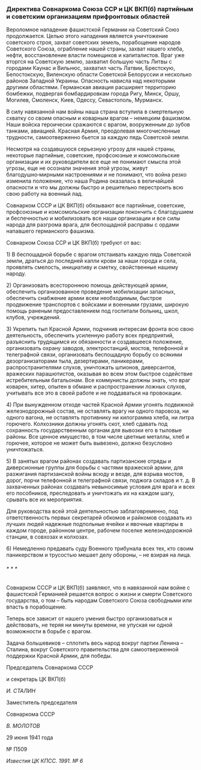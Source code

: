 ### Директива Совнаркома Союза ССР и ЦК ВКП(б) партийным и советским организациям прифронтовых областей

Вероломное нападение фашистской Германии на Советский Союз продолжается. Целью этого нападения является уничтожение советского строя, захват советских земель, порабощение народов Советского Союза, ограбление нашей страны, захват нашего хлеба, нефти, восстановление власти помещиков и капиталистов. Враг уже вторгся на Советскую землю, захватил большую часть Литвы с городами Каунас и Вильнюс, захватил часть Латвии, Брестскую, Белостокскую, Виленскую области Советской Белоруссии и несколько районов Западной Украины. Опасность нависла над некоторыми другими областями. Германская авиация расширяет территорию бомбежки, подвергая бомбардировкам города Ригу, Минск, Оршу, Могилев, Смоленск, Киев, Одессу, Севастополь, Мурманск.

В силу навязанной нам войны наша страна вступила в смертельную схватку со своим опасным и коварным врагом – немецким фашизмом. Наши войска героически сражаются с врагом, вооруженным до зубов танками, авиацией. Красная Армия, преодолевая многочисленные трудности, самоотверженно бьется за каждую пядь Советской земли.

Несмотря на создавшуюся серьезную угрозу для нашей страны, некоторые партийные, советские, профсоюзные и комсомольские организации и их руководители все еще не понимают смысла этой угрозы, еще не осознали значения этой угрозы, живут благодушно‑мирными настроениями и не понимают, что война резко изменила положение, что наша Родина оказалась в величайшей опасности и что мы должны быстро и решительно перестроить всю свою работу на военный лад.

Совнарком СССР и ЦК ВКП(б) обязывают все партийные, советские, профсоюзные и комсомольские организации покончить с благодушием и беспечностью и мобилизовать все наши организации и все силы народа для разгрома врага, для беспощадной расправы с ордами напавшего германского фашизма.

Совнарком Союза ССР и ЦК ВКП(б) требуют от вас:

1) В беспощадной борьбе с врагом отстаивать каждую пядь Советской земли, драться до последней капли крови за наши города и села, проявлять смелость, инициативу и сметку, свойственные нашему народу.

2) Организовать всестороннюю помощь действующей армии, обеспечить организованное проведение мобилизации запасных, обеспечить снабжение армии всем необходимым, быстрое продвижение транспортов с войсками и военными грузами, широкую помощь раненым предоставлением под госпитали больниц, школ, клубов, учреждений.

3) Укрепить тыл Красной Армии, подчинив интересам фронта всю свою деятельность, обеспечить усиленную работу всех предприятий, разъяснить трудящимся их обязанности и создавшееся положение, организовать охрану заводов, электростанций, мостов, телефонной и телеграфной связи, организовать беспощадную борьбу со всякими дезорганизаторами тыла, дезертирами, паникерами, распространителями слухов, уничтожать шпионов, диверсантов, вражеских парашютистов, оказывая во всем этом быстрое содействие истребительным батальонам. Все коммунисты должны знать, что враг коварен, хитер, опытен в обмане и распространении ложных слухов, учитывать все это в своей работе и не поддаваться на провокации.

4) При вынужденном отходе частей Красной Армии угонять подвижной железнодорожный состав, не оставлять врагу ни одного паровоза, ни одного вагона, не оставлять противнику ни килограмма хлеба, ни литра горючего. Колхозники должны угонять скот, хлеб сдавать под сохранность государственным органам для вывозки его в тыловые районы. Все ценное имущество, в том числе цветные металлы, хлеб и горючее, которое не может быть вывезено, должно безусловно уничтожаться.

5) В занятых врагом районах создавать партизанские отряды и диверсионные группы для борьбы с частями вражеской армии, для разжигания партизанской войны всюду и везде, для взрыва мостов, дорог, порчи телефонной и телеграфной связи, поджога складов и т. д. В захваченных районах создавать невыносимые условия для врага и всех его пособников, преследовать и уничтожать их на каждом шагу, срывать все их мероприятия.

Для руководства всей этой деятельностью заблаговременно, под ответственность первых секретарей обкомов и райкомов создавать из лучших людей надежные подпольные ячейки и явочные квартиры в каждом городе, районном центре, рабочем поселке железнодорожной станции, в совхозах и колхозах.

6) Немедленно предавать суду Военного трибунала всех тех, кто своим паникерством и трусостью мешает делу обороны, – не взирая на лица.

###### * * *

Совнарком СССР и ЦК ВКП(б) заявляют, что в навязанной нам войне с фашистской Германией решается вопрос о жизни и смерти Советского государства, о том – быть народам Советского Союза свободными или впасть в порабощение.

Теперь все зависит от нашего умения быстро организоваться и действовать, не теряя ни минуты времени, не упуская ни одной возможности в борьбе с врагом.

Задача большевиков – сплотить весь народ вокруг партии Ленина – Сталина, вокруг Советского правительства для самоотверженной поддержки Красной Армии, для победы.

Председатель Совнаркома СССР

и секретарь ЦК ВКП(б)

_И. СТАЛИН_

Заместитель председателя

Совнаркома СССР

_В. МОЛОТОВ_

29 июня 1941 года

№ П509

_Известия ЦК КПСС. 1991. № 6_
